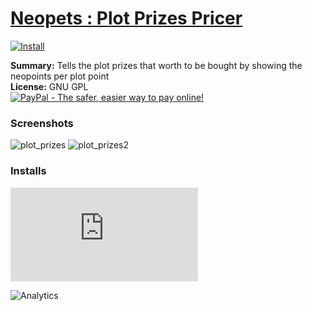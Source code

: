 # [Neopets : Plot Prizes Pricer](.)

[![Install](../../resources/image/install_button.jpg)](../../../../raw/master/scripts/Neopets_Plot_Prizes_Pricer/101687.user.js)

**Summary:** Tells the plot prizes that worth to be bought by showing the neopoints per plot point<br />
**License:** GNU GPL<br />
[![PayPal - The safer, easier way to pay online!](https://www.paypalobjects.com/en_US/i/btn/btn_donate_SM.gif "PayPal - The safer, easier way to pay online!")](https://goo.gl/DNfg2w)

### Screenshots

![plot_prizes](plot_prizes.png)
![plot_prizes2](plot_prizes2.png)

### Installs

![Daily installs](https://gm.wesley.eti.br/count.php?id=scripts/Neopets_Plot_Prizes_Pricer/101687.user.js&type=image)

![Analytics](https://ga-beacon.appspot.com/UA-462297-6/master/Neopets_Plot_Prizes_Pricer?pixel)
